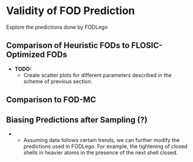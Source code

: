 # Validity of FOD Prediction
Explore the predictions done by FODLego

## Comparison of Heuristic FODs to FLOSIC-Optimized FODs
- **TODO:**
  - Create scatter plots for different parameters described in the scheme of previous section.

## Comparison to FOD-MC
## Biasing Predictions after Sampling (?)
- - Assuming data follows certain trends, we can further modify the predictions used in FODLego. For example, the tightening of closed shells in heavier atoms in the presence of the next shell closed.

